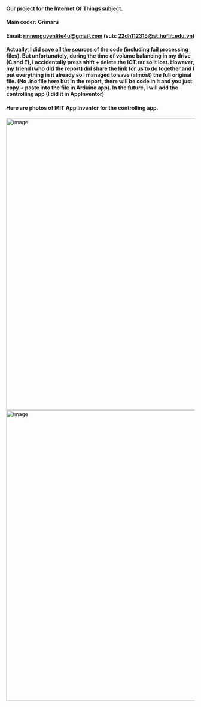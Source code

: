#### Our project for the Internet Of Things subject.
#### Main coder: Grimaru
#### Email: rinnenguyenlife4u@gmail.com (sub: 22dh112315@st.huflit.edu.vn)
#### Actually, I did save all the sources of the code (including fail processing files). But unfortunately, during the time of volume balancing in my drive (C and E), I accidentally press shift + delete the IOT.rar so it lost. However, my friend (who did the report) did share the link for us to do together and I put everything in it already so I managed to save (almost) the full original file. (No .ino file here but in the report, there will be code in it and you just copy + paste into the file in Arduino app). In the future, I will add the controlling app (I did it in AppInventor)
#### Here are photos of MIT App Inventor for the controlling app.
<img width="1920" height="778" alt="image" src="https://github.com/user-attachments/assets/0ec89f59-6f4d-4506-8926-358b5051b9d7" />
<img width="1920" height="775" alt="image" src="https://github.com/user-attachments/assets/a057cc32-02e1-4e94-b854-ed9a889e4d35" />

